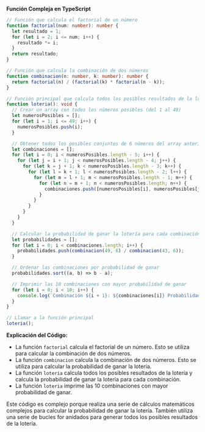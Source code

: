 **Función Compleja en TypeScript**

```typescript
// Función que calcula el factorial de un número
function factorial(num: number): number {
  let resultado = 1;
  for (let i = 2; i <= num; i++) {
    resultado *= i;
  }
  return resultado;
}

// Función que calcula la combinación de dos números
function combinacion(n: number, k: number): number {
  return factorial(n) / (factorial(k) * factorial(n - k));
}

// Función principal que calcula todos los posibles resultados de la lotería
function loteria(): void {
  // Crear un array con todos los números posibles (del 1 al 49)
  let numerosPosibles = [];
  for (let i = 1; i <= 49; i++) {
    numerosPosibles.push(i);
  }

  // Obtener todos los posibles conjuntos de 6 números del array anterior
  let combinaciones = [];
  for (let i = 0; i < numerosPosibles.length - 5; i++) {
    for (let j = i + 1; j < numerosPosibles.length - 4; j++) {
      for (let k = j + 1; k < numerosPosibles.length - 3; k++) {
        for (let l = k + 1; l < numerosPosibles.length - 2; l++) {
          for (let m = l + 1; m < numerosPosibles.length - 1; m++) {
            for (let n = m + 1; n < numerosPosibles.length; n++) {
              combinaciones.push([numerosPosibles[i], numerosPosibles[j], numerosPosibles[k], numerosPosibles[l], numerosPosibles[m], numerosPosibles[n]]);
            }
          }
        }
      }
    }
  }

  // Calcular la probabilidad de ganar la lotería para cada combinación
  let probabilidades = [];
  for (let i = 0; i < combinaciones.length; i++) {
    probabilidades.push(combinacion(49, 6) / combinacion(43, 6));
  }

  // Ordenar las combinaciones por probabilidad de ganar
  probabilidades.sort((a, b) => b - a);

  // Imprimir las 10 combinaciones con mayor probabilidad de ganar
  for (let i = 0; i < 10; i++) {
    console.log(`Combinación ${i + 1}: ${combinaciones[i]} Probabilidad: ${probabilidades[i]}`);
  }
}

// Llamar a la función principal
loteria();
```

**Explicación del Código:**

* La función `factorial` calcula el factorial de un número. Esto se utiliza para calcular la combinación de dos números.
* La función `combinacion` calcula la combinación de dos números. Esto se utiliza para calcular la probabilidad de ganar la lotería.
* La función `loteria` calcula todos los posibles resultados de la lotería y calcula la probabilidad de ganar la lotería para cada combinación.
* La función `loteria` imprime las 10 combinaciones con mayor probabilidad de ganar.

Este código es complejo porque realiza una serie de cálculos matemáticos complejos para calcular la probabilidad de ganar la lotería. También utiliza una serie de bucles for anidados para generar todos los posibles resultados de la lotería.
